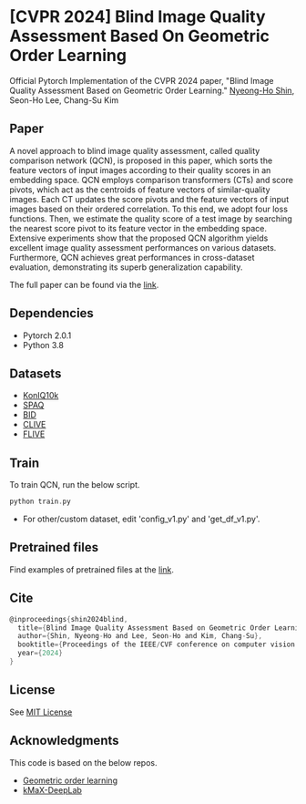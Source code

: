 # [CVPR 2024] Blind Image Quality Assessment Based On Geometric Order Learning
Official Pytorch Implementation of the CVPR 2024 paper, "Blind Image Quality Assessment Based on Geometric Order Learning."
[Nyeong-Ho Shin](https://scholar.google.com/citations?user=dLCMcXMAAAAJ&hl=en), Seon-Ho Lee, Chang-Su Kim

Paper
-----------------------------------------------------------------------------
A novel approach to blind image quality assessment, called quality comparison network (QCN), is proposed in this paper, which sorts the feature vectors of input images according to their quality scores in an embedding space. QCN employs comparison transformers (CTs) and score pivots, which act as the centroids of feature vectors of similar-quality images. Each CT updates the score pivots and the feature vectors of input images based on their ordered correlation. To this end, we adopt four loss functions. Then, we estimate the quality score of a test image by searching the nearest score pivot to its feature vector in the embedding space. Extensive experiments show that the proposed QCN algorithm yields excellent image quality assessment performances on various datasets. Furthermore, QCN achieves great performances in cross-dataset evaluation, demonstrating its superb generalization capability.

The full paper can be found via the [link](https://openaccess.thecvf.com/content/CVPR2024/html/Shin_Blind_Image_Quality_Assessment_Based_on_Geometric_Order_Learning_CVPR_2024_paper.html).

<!--Please cite our paper if this code helps your work:-->

Dependencies
-----------------------------------------------------------------------------
- Pytorch 2.0.1
- Python 3.8

Datasets
-----------------------------------------------------------------------------
- [KonIQ10k](https://database.mmsp-kn.de/koniq-10k-database.html)
- [SPAQ](https://github.com/h4nwei/SPAQ)
- [BID](https://qualinet.github.io/databases/image/ufrj_blurred_image_database/)
- [CLIVE](https://live.ece.utexas.edu/research/ChallengeDB/index.html)
- [FLIVE](https://github.com/baidut/PaQ-2-PiQ)

Train
-----------------------------------------------------------------------------
To train QCN, run the below script. 
```c
python train.py
```
- For other/custom dataset, edit 'config_v1.py' and 'get_df_v1.py'.

Pretrained files
-----------------------------------------------------------------------------
Find examples of pretrained files at the [link](https://drive.google.com/drive/folders/1F7aBDsAgpNaVcdRhKc_xTY-MMi_RXffw).


Cite
-----------------------------------------------------------------------------
```c
@inproceedings{shin2024blind,
  title={Blind Image Quality Assessment Based on Geometric Order Learning},
  author={Shin, Nyeong-Ho and Lee, Seon-Ho and Kim, Chang-Su},
  booktitle={Proceedings of the IEEE/CVF conference on computer vision and pattern recognition},
  year={2024}
}
```

License
-----------------------------------------------------------------------------
See [MIT License](https://github.com/nhshin-mcl/QCN?tab=MIT-1-ov-file#readme)

Acknowledgments
-----------------------------------------------------------------------------
This code is based on the below repos.
* [Geometric order learning](https://github.com/seon92/GOL)
* [kMaX-DeepLab](https://github.com/bytedance/kmax-deeplab)
